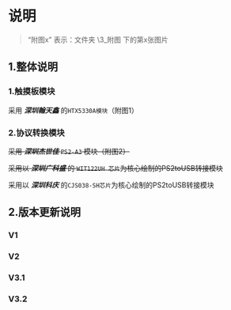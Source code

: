 # 说明

> “附图x” 表示：文件夹  \3_附图 下的第x张图片

## 1.整体说明

### 1.触摸板模块

采用 ***深圳翰天鑫*** 的`HTX5330A模块`（附图1）

### 2.协议转换模块

~~采用 ***深圳杰世佳*** `PS2-A3` 模块（附图2）~~

~~采用以 ***深圳广科盛*** 的 `WIT122UH 芯片`为核心绘制的PS2toUSB转接模块~~

采用以 ***深圳科庆*** 的`CJS038-SH芯片`为核心绘制的PS2toUSB转接模块

## 2.版本更新说明

### V1

### V2

### V3.1

### V3.2

 

